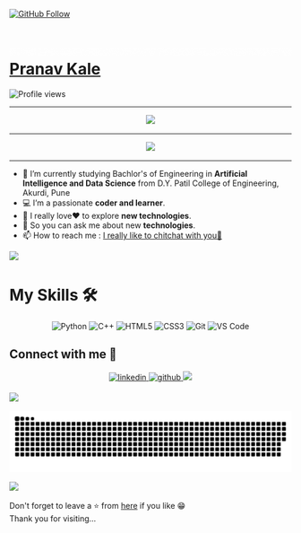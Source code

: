 [![GitHub Follow](https://img.shields.io/github/followers/PranavKale03?style=social&logo=github)](https://github.com/PranavKale03)

# ![](<https://github.com/Akash-Salvi/Akash-Salvi/blob/master/Hello(1).gif>)[Pranav Kale](https://github.com/PranavKale03)

![Profile views](https://gpvc.arturio.dev/PranavKale03)

---

<p align="center">
  <img src="https://github-readme-stats.vercel.app/api?username=PranavKale03&border_radius=40%&show_icons=true&hide_border=true&theme=algolia">
</p>

---

<p align="center">
   <img src="https://github-readme-streak-stats.herokuapp.com/?&user=PranavKale03">
</p>


---


- 🔭 I’m currently studying Bachlor's of Engineering in **Artificial Intelligence and Data Science** from D.Y. Patil College of Engineering, Akurdi, Pune
- 💻 I’m a passionate **coder and learner**.
- 🔭 I really love❤️ to explore **new technologies**.
- 💬 So you can ask me about new **technologies**.
- 📫 How to reach me : <a href="https://linktr.ee/pranavmkale03">I really like to chitchat with you🤝</a>


<img src="https://user-images.githubusercontent.com/73097560/115834477-dbab4500-a447-11eb-908a-139a6edaec5c.gif"></a>      


<h1>My Skills 🛠</h1>

<p align="center">
  <img alt="Python" src="https://img.shields.io/badge/python-3670A0?style=for-the-badge&logo=python&logoColor=ffdd54"/>
  <img alt="C++" src="https://img.shields.io/badge/c++-%2300599C.svg?style=for-the-badge&logo=c%2B%2B&logoColor=white" />
  <img alt="HTML5" src="https://img.shields.io/badge/html5-%23E34F26.svg?&style=for-the-badge&logo=html5&logoColor=white" />
  <img alt="CSS3" src="https://img.shields.io/badge/css3-%231572B6.svg?&style=for-the-badge&logo=css3&logoColor=white" />
  <img alt="Git" src="https://img.shields.io/badge/github-%23121011.svg?style=for-the-badge&logo=github&logoColor=white" />
  <img alt="VS Code" src="https://img.shields.io/badge/Visual_Studio_Code-0078D4?style=for-the-badge&logo=visual%20studio%20code&logoColor=white" />
</p>

## Connect with me 🤝  

<div align="center">
 <a href=https://www.linkedin.com/in/pranav-kale-2aa64822b/" target="_blank">
<img src=https://img.shields.io/badge/linkedin-%231E77B5.svg?&style=for-the-badge&logo=linkedin&logoColor=white alt=linkedin style="margin-bottom: 5px;" />
</a>

<a href="https://github.com/PranavKale03" target="_blank">
<img src=https://img.shields.io/badge/github-%2324292e.svg?&style=for-the-badge&logo=github&logoColor=white alt=github style="margin-bottom: 5px;" />
</a>
                                                                                                                                                  
<a href="mailto:pranavmkale99@gmail.com" target="_blank">
<img src="https://img.shields.io/badge/Gmail-D14836?style=for-the-badge&logo=gmail&logoColor=white" />
</a>
</div>
   
                                                                                                   
<img src="https://user-images.githubusercontent.com/73097560/115834477-dbab4500-a447-11eb-908a-139a6edaec5c.gif"></a>  

                                                                                                                
<div align="center">
<img src="https://github.com/kothariji/kothariji/blob/master/github-user-contribution.svg"></img>
</div>
 
                                                                                          
<img src="https://user-images.githubusercontent.com/73097560/115834477-dbab4500-a447-11eb-908a-139a6edaec5c.gif"></a>                                                                                            
  
                                                                                                                
Don't forget to leave a ⭐ from [here](https://github.com/PranavKale03) if you like 😁 <br/>
Thank you for visiting...
